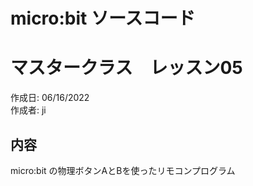# micro:bit ソースコード
# マスタークラス　レッスン05 

作成日: 06/16/2022  
作成者: ji

## 内容

micro:bit の物理ボタンAとBを使ったリモコンプログラム
